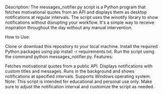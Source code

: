 Description:
The messages_notifier.py script is a Python program that fetches motivational quotes from an API and displays them as desktop notifications at regular intervals. The script uses the winotify library to show notifications without disrupting your workflow. It's a simple way to receive inspiration throughout the day without any manual intervention.

How to Use:

Clone or download this repository to your local machine.
Install the required Python packages using pip install -r requirements.txt.
Run the script using the command python messages_notifier.py.
Features:

Fetches motivational quotes from a public API.
Displays notifications with custom titles and messages.
Runs in the background and shows notifications at specified intervals.
Supports Windows operating system.
Note:
This script is intended for educational and personal use only. Make sure to adjust the notification interval and customize the script as needed.
